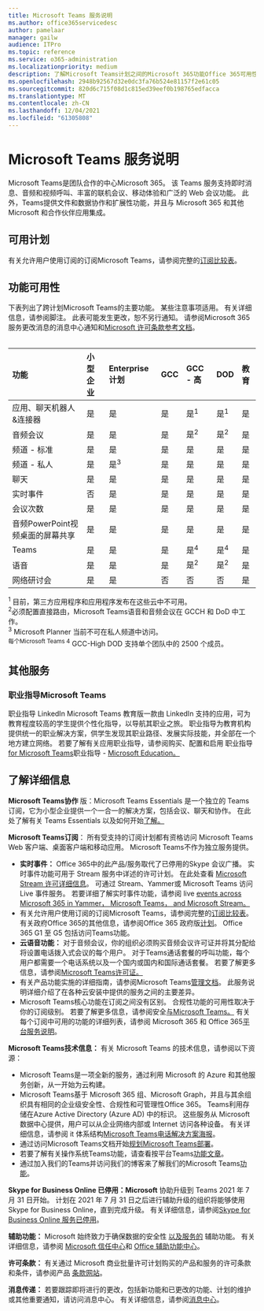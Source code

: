 ```yaml
---
title: Microsoft Teams 服务说明
ms.author: office365servicedesc
author: pamelaar
manager: gailw
audience: ITPro
ms.topic: reference
ms.service: o365-administration
ms.localizationpriority: medium
description: 了解Microsoft Teams计划之间的Microsoft 365功能Office 365可用性。
ms.openlocfilehash: 2948b92567d32e0dc3fa76b524e81157f2e61c05
ms.sourcegitcommit: 820d6c715f08d1c815ed39eef0b198765edfacca
ms.translationtype: MT
ms.contentlocale: zh-CN
ms.lasthandoff: 12/04/2021
ms.locfileid: "61305808"
---
```

# <a name="microsoft-teams-service-description"></a>Microsoft Teams 服务说明

Microsoft Teams是团队合作的中心Microsoft 365。 该 Teams 服务支持即时消息、音频和视频呼叫、丰富的联机会议、移动体验和广泛的 Web 会议功能。 此外，Teams提供文件和数据协作和扩展性功能，并且与 Microsoft 365 和其他 Microsoft 和合作伙伴应用集成。

## <a name="available-plans"></a>可用计划

有关允许用户使用订阅的订阅Microsoft Teams，请参阅完整的[订阅比较表](https://go.microsoft.com/fwlink/?linkid=2139145)。

## <a name="feature-availability"></a>功能可用性

下表列出了跨计划Microsoft Teams的主要功能。 某些注意事项适用。 有关详细信息，请参阅脚注。 此表可能发生更改，恕不另行通知。 请参阅Microsoft 365服务更改消息的消息中心通知和[Microsoft 许可条款参考文档](https://www.microsoft.com/licensing/product-licensing/products)。<br><br>

| 功能 | 小型企业 | Enterprise计划 | GCC | GCC - 高 | DOD | 教育 |
| :----- | :----- | :----- | :----- | :----- | :----- | :----- |
| 应用、聊天机器人&连接器 | 是 | 是 | 是 | 是<sup>1</sup> | 是<sup>1</sup> | 是 |
| 音频会议 | 是 | 是 | 是 | 是<sup>2</sup> | 是<sup>2</sup> | 是 |
| 频道 - 标准 | 是 | 是 | 是 | 是 | 是 | 是 |
| 频道 - 私人 | 是 | 是<sup>3</sup> | 是 | 是 | 是 | 是 |
| 聊天 | 是 | 是 | 是 | 是 | 是 | 是 |
| 实时事件 | 否 | 是 | 是 | 是 | 是 | 是 |
| 会议次数 | 是 | 是 | 是 | 是 | 是 | 是 |
| 音频PowerPoint视频桌面的屏幕共享 | 是 | 是 | 是 | 是 | 是 | 是 |
| Teams | 是 | 是 | 是 | 是<sup>4</sup> | 是<sup>4</sup> | 是 |
| 语音 | 是 | 是 | 是 | 是<sup>2</sup> | 是<sup>2</sup> | 是 |
| 网络研讨会 | 是 | 是 | 否 | 否 | 否 | 是 |

<sup>1</sup> 目前，第三方应用程序和应用程序发布在这些云中不可用。 <br/>
<sup>2</sup>必须配置直接路由，Microsoft Teams语音和音频会议在 GCCH 和 DoD 中工作。 <br/>
<sup>3</sup> Microsoft Planner 当前不可在私人频道中访问。 <br/>
<sup>每个Microsoft Teams 4</sup> GCC-High DOD 支持单个团队中的 2500 个成员。

## <a name="additional-services"></a>其他服务

### <a name="career-coach-for-microsoft-teams"></a>职业指导Microsoft Teams

职业指导 LinkedIn Microsoft Teams 教育版一款由 LinkedIn 支持的应用，可为教育程度较高的学生提供个性化指导，以导航其职业之旅。 职业指导为教育机构提供统一的职业解决方案，供学生发现其职业路径、发展实际技能，并全部在一个地方建立网络。 若要了解有关应用职业指导，请参阅购买、配置和启用 职业指导[for Microsoft Teams](/microsoftteams/career-coach)职业指导 - [Microsoft Education。](https://www.microsoft.com/education/products/career-coach)

## <a name="learn-more"></a>了解详细信息

**Microsoft Teams协作** 版：Microsoft Teams Essentials 是一个独立的 Teams 订阅，它为小型企业提供一个一合一的解决方案，包括会议、聊天和协作。 在此处了解有关 Teams Essentials 以及如何开始[了解。](/microsoftteams/teams-overview)

**Microsoft Teams订阅**： 所有受支持的订阅计划都有资格访问 Microsoft Teams Web 客户端、桌面客户端和移动应用。 Microsoft Teams不作为独立服务提供。

- **实时事件：** Office 365中的此产品/服务取代了已停用的Skype 会议广播。 实时事件功能可用于 Stream 服务中详述的许可计划。 在此处查看 [Microsoft Stream 许可详细信息](/stream/license-overview)。 可通过 Stream、Yammer或 Microsoft Teams 访问 Live 事件服务。 若要详细了解实时事件功能，请参阅 live [events across Microsoft 365 in Yammer， Microsoft Teams， and Microsoft Stream。](/stream/live-event-m365)
- 有关允许用户使用订阅的订阅Microsoft Teams，请参阅完整的[订阅比较表](https://go.microsoft.com/fwlink/?linkid=2139145)。 有关政府Office 365的其他信息，请参阅Office 365 政府版[计划](https://www.microsoft.com/microsoft-365/government/compare-office-365-government-plans)。 Office 365 G1 至 G5 包括访问Teams功能。
- **云语音功能：** 对于音频会议，你的组织必须购买音频会议许可证并将其分配给将设置电话拨入式会议的每个用户。 对于Teams通话套餐的呼叫功能，每个用户都需要一个电话系统以及一个国内或国内和国际通话套餐。 若要了解更多信息，请参阅[Microsoft Teams许可证。](/microsoftteams/teams-add-on-licensing/microsoft-teams-add-on-licensing)
- 有关产品功能实施的详细指南，请参阅Microsoft Teams[管理文档](/MicrosoftTeams)。 此服务说明详细介绍了在各种云安装中提供的服务之间的主要差异。
- Microsoft Teams核心功能在订阅之间没有区别。 合规性功能的可用性取决于你的订阅级别。 若要了解更多信息，请参阅安全[与Microsoft Teams。](/microsoftteams/security-compliance-overview) 有关每个订阅中可用的功能的详细列表，请参阅 Microsoft 365 和 Office 365[平台服务说明](/office365/servicedescriptions/office-365-platform-service-description/office-365-platform-service-description)。

**Microsoft Teams技术信息：** 有关 Microsoft Teams 的技术信息，请参阅以下资源：

- Microsoft Teams是一项全新的服务，通过利用 Microsoft 的 Azure 和其他服务创新，从一开始为云构建。
- Microsoft Teams基于 Microsoft 365 组、Microsoft Graph，并且与其余组织具有相同的企业级安全性、合规性和可管理性Office 365。 Teams利用存储在Azure Active Directory (Azure AD) 中的标识。 这些服务从 Microsoft 数据中心提供，用户可以从企业网络内部或 Internet 访问各种设备。 有关详细信息，请参阅 it 体系结构[Microsoft Teams电话解决方案海报](/microsoftteams/teams-architecture-solutions-posters)。
- 通过访问Microsoft Teams文档开始[规划Microsoft Teams部署](https://aka.ms/SuccessWithTeams)。
- 若要了解有关操作系统Teams功能，请查看按平台Teams[功能文章](https://aka.ms/teamsfeaturesbyplatform)。
- 通过加入我们的Teams并访问我们的博客来了解我们的Microsoft Teams[功能](https://aka.ms/TeamsBlog)。

**Skype for Business Online 已停用：Microsoft** 协助升级到 Teams 2021 年 7 月 31 日开始。 计划在 2021 年 7 月 31 日之后进行辅助升级的组织将能够使用 Skype for Business Online，直到完成升级。 有关详细信息，请参阅[Skype for Business Online 服务已停用](https://techcommunity.microsoft.com/t5/microsoft-teams-blog/the-skype-for-business-online-service-has-retired/ba-p/2596601)。

**辅助功能：** Microsoft 始终致力于确保数据的安全性 [以及服务的](https://www.microsoft.com/trust-center/compliance/accessibility) 辅助功能。 有关详细信息，请参阅 [Microsoft 信任中心](https://www.microsoft.com/trust-center)和 [Office 辅助功能中心](https://support.office.com/article/ecab0fcf-d143-4fe8-a2ff-6cd596bddc6d)。

**许可条款：** 有关通过 Microsoft 商业批量许可计划购买的产品和服务的许可条款和条件，请参阅产品 [条款网站](https://www.microsoft.com/licensing/terms/)。

**消息传递：** 若要跟踪即将进行的更改，包括新功能和已更改的功能、计划的维护或其他重要通知，请访问消息中心。 有关详细信息，请参阅[消息中心](/microsoft-365/admin/manage/message-center)。
